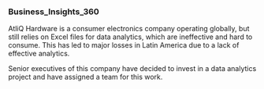 ### Business_Insights_360
AtliQ Hardware is a consumer electronics company operating globally, but still relies on Excel files for data analytics, which are ineffective and hard to consume. This has led to major losses in Latin America due to a lack of effective analytics.

Senior executives of this company have decided to invest in a data analytics project and have assigned a team for this work.
